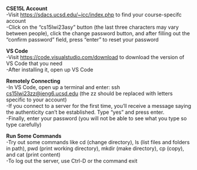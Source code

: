**CSE15L Account**\
-Visit https://sdacs.ucsd.edu/~icc/index.php to find your course-specifc account\
-Click on the “cs15lwi23asy” button (the last three characters may vary between people), click the change password button, and after filling out the “confirm password” field, press “enter” to reset your password

**VS Code**\
-Visit https://code.visualstudio.com/download to download the version of VS Code that you need\
-After installing it, open up VS Code

**Remotely Connecting**\
-In VS Code, open up a terminal and enter: ssh cs15lwi23zz@ieng6.ucsd.edu (the zz should be replaced with letters specific to your account)\
-If you connect to a server for the first time, you’ll receive a message saying the authenticity can’t be established. Type “yes” and press enter.\
-Finally, enter your password (you will not be able to see what you type so type carefully)

**Run Some Commands**\
-Try out some commands like cd (change directory), ls (list files and folders in path), pwd (print working directory), mkdir (make directory), cp (copy), and cat (print content)\
-To log out the server, use Ctrl-D or the command exit

